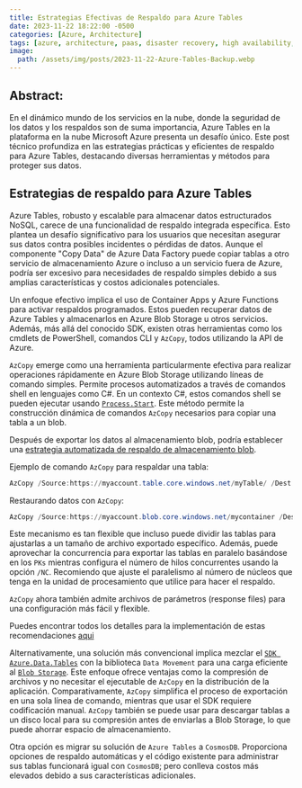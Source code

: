 ```yaml
---
title: Estrategias Efectivas de Respaldo para Azure Tables
date: 2023-11-22 18:22:00 -0500
categories: [Azure, Architecture]
tags: [azure, architecture, paas, disaster recovery, high availability, backup, azure tables, azure storage]
image:
  path: /assets/img/posts/2023-11-22-Azure-Tables-Backup.webp
---
```


## Abstract:
En el dinámico mundo de los servicios en la nube, donde la seguridad de los datos y los respaldos son de suma importancia, Azure Tables en la plataforma en la nube Microsoft Azure presenta un desafío único. Este post técnico profundiza en las estrategias prácticas y eficientes de respaldo para Azure Tables, destacando diversas herramientas y métodos para proteger sus datos.

## Estrategias de respaldo para Azure Tables
Azure Tables, robusto y escalable para almacenar datos estructurados NoSQL, carece de una funcionalidad de respaldo integrada específica. Esto plantea un desafío significativo para los usuarios que necesitan asegurar sus datos contra posibles incidentes o pérdidas de datos. Aunque el componente "Copy Data" de Azure Data Factory puede copiar tablas a otro servicio de almacenamiento Azure o incluso a un servicio fuera de Azure, podría ser excesivo para necesidades de respaldo simples debido a sus amplias características y costos adicionales potenciales.

Un enfoque efectivo implica el uso de Container Apps y Azure Functions para activar respaldos programados. Estos pueden recuperar datos de Azure Tables y almacenarlos en Azure Blob Storage u otros servicios. Además, más allá del conocido SDK, existen otras herramientas como los cmdlets de PowerShell, comandos CLI y `AzCopy`, todos utilizando la API de Azure.

`AzCopy` emerge como una herramienta particularmente efectiva para realizar operaciones rápidamente en Azure Blob Storage utilizando líneas de comando simples. Permite procesos automatizados a través de comandos shell en lenguajes como C#. En un contexto C#, estos comandos shell se pueden ejecutar usando [`Process.Start`](https://learn.microsoft.com/en-us/dotnet/api/system.diagnostics.process.start?view=net-8.0). Este método permite la construcción dinámica de comandos `AzCopy` necesarios para copiar una tabla a un blob.

Después de exportar los datos al almacenamiento blob, podría establecer una [estrategia automatizada de respaldo de almacenamiento blob](https://learn.microsoft.com/en-us/azure/backup/blob-backup-overview).

Ejemplo de comando `AzCopy` para respaldar una tabla:

```PowerShell
AzCopy /Source:https://myaccount.table.core.windows.net/myTable/ /Dest:https://myaccount.blob.core.windows.net/mycontainer/ /SourceKey:key1 /DestKey:key2
```

Restaurando datos con `AzCopy`:

``` PowerShell
AzCopy /Source:https://myaccount.blob.core.windows.net/mycontainer /Dest:https://myaccount.table.core.windows.net/mytable /SourceKey:key1 /DestKey:key2 /Manifest:"myaccount_mytable_20140103T112020.manifest" /EntityOperation:"InsertOrReplace" 
```

Este mecanismo es tan flexible que incluso puede dividir las tablas para ajustarlas a un tamaño de archivo exportado específico. Además, puede aprovechar la concurrencia para exportar las tablas en paralelo basándose en los `PKs` mientras configura el número de hilos concurrentes usando la opción `/NC`. Recomiendo que ajuste el paralelismo al número de núcleos que tenga en la unidad de procesamiento que utilice para hacer el respaldo.

`AzCopy` ahora también admite archivos de parámetros (response files) para una configuración más fácil y flexible.

Puedes encontrar todos los detalles para la implementación de estas recomendaciones [aqui](https://learn.microsoft.com/en-us/previous-versions/azure/storage/storage-use-azcopy#export-data-from-table-storage)

Alternativamente, una solución más convencional implica mezclar el [`SDK Azure.Data.Tables`](https://www.nuget.org/packages/Azure.Data.Tables) con la biblioteca `Data Movement` para una carga eficiente al [`Blob Storage`](https://github.com/Azure/azure-storage-net-data-movement). Este enfoque ofrece ventajas como la compresión de archivos y no necesitar el ejecutable de `AzCopy` en la distribución de la aplicación. Comparativamente, `AzCopy` simplifica el proceso de exportación en una sola línea de comando, mientras que usar el SDK requiere codificación manual. `AzCopy` también se puede usar para descargar tablas a un disco local para su compresión antes de enviarlas a Blob Storage, lo que puede ahorrar espacio de almacenamiento.

Otra opción es migrar su solución de `Azure Tables` a `CosmosDB`. Proporciona opciones de respaldo automáticas y el código existente para administrar sus tablas funcionará igual con `CosmosDB`; pero conlleva costos más elevados debido a sus características adicionales.



